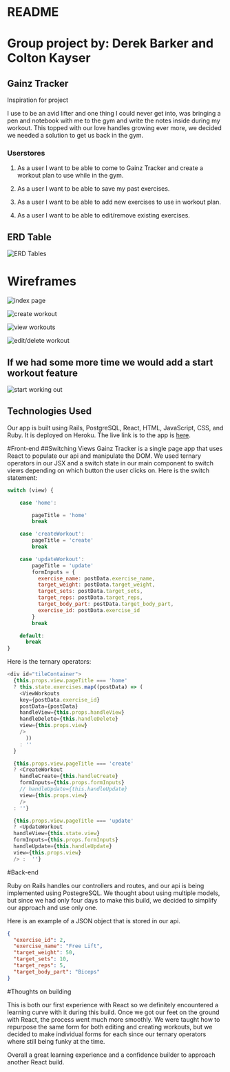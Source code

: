 # README

# Group project by: Derek Barker and Colton Kayser

## Gainz Tracker

Inspiration for project

I use to be an avid lifter and one thing I could never get into, was bringing a pen and notebook with me to the gym and write the notes inside during my workout. This topped with our love handles growing ever more, we decided we needed a solution to get us back in the gym.

### Userstores
1. As a user I want to be able to come to Gainz Tracker and create a workout plan to use while in the gym.

2. As a user I want to be able to save my past exercises.

3. As a user I want to be able to add new exercises to use in workout plan.

4. As a user I want to be able to edit/remove existing exercises.


## ERD Table

![ERD Tables](https://raw.githubusercontent.com/Hiaximize/Unit4GroupProject/master/Relational%20Tables.png)


# Wireframes

![index page](https://raw.githubusercontent.com/Hiaximize/Unit4GroupProject/master/app/assets/images/view_workouts.png)

![create workout](https://raw.githubusercontent.com/Hiaximize/Unit4GroupProject/master/app/assets/images/create_a_workout.png)

![view workouts](https://raw.githubusercontent.com/Hiaximize/Unit4GroupProject/master/images/view_workouts.png)

![edit/delete workout](https://raw.githubusercontent.com/Hiaximize/Unit4GroupProject/master/app/assets/images/edit_workout.png)

## If we had some more time we would add a start workout feature


![start working out](https://raw.githubusercontent.com/Hiaximize/Unit4GroupProject/master/app/assets/images/start_workout.png)

## Technologies Used
Our app is built using Rails, PostgreSQL, React, HTML, JavaScript, CSS, and Ruby. It is deployed on Heroku.
The live link is to the app is [here](https://frozen-tor-60140.herokuapp.com/#).

#Front-end
##Switching Views
Gainz Tracker is a single page app that uses React to populate our api and manipulate the DOM. We used ternary operators in our JSX and a switch state in our main component to switch views depending on which button the user clicks on.
Here is the switch statement:
```JavaScript
switch (view) {

    case 'home':

        pageTitle = 'home'
        break

    case 'createWorkout':
        pageTitle = 'create'
        break

    case 'updateWorkout':
        pageTitle = 'update'
        formInputs = {
          exercise_name: postData.exercise_name,
          target_weight: postData.target_weight,
          target_sets: postData.target_sets,
          target_reps: postData.target_reps,
          target_body_part: postData.target_body_part,
          exercise_id: postData.exercise_id
        }
        break

    default:
      break
}
```
Here is the ternary operators:
```JavaScript
<div id="tileContainer">
  {this.props.view.pageTitle === 'home'
  ? this.state.exercises.map((postData) => (
    <ViewWorkouts
    key={postData.exercise_id}
    postData={postData}
    handleView={this.props.handleView}
    handleDelete={this.handleDelete}
    view={this.props.view}
    />
      ))
    : ''
  }

  {this.props.view.pageTitle === 'create'
  ? <CreateWorkout
    handleCreate={this.handleCreate}
    formInputs={this.props.formInputs}
    // handleUpdate={this.handleUpdate}
    view={this.props.view}
    />
  : ''}

  {this.props.view.pageTitle === 'update'
  ? <UpdateWorkout
  handleView={this.state.view}
  formInputs={this.props.formInputs}
  handleUpdate={this.handleUpdate}
  view={this.props.view}
  /> :  ''}
```

#Back-end

Ruby on Rails handles our controllers and routes, and our api is being implemented using PostegreSQL. We thought about using multiple models, but since we had only four days to make this build, we decided to simplify our approach and use only one.

Here is an example of a JSON object that is stored in our api.

```JSON
{
  "exercise_id": 2,
  "exercise_name": "Free Lift",
  "target_weight": 50,
  "target_sets": 10,
  "target_reps": 5,
  "target_body_part": "Biceps"
}
```

#Thoughts on building

This is both our first experience with React so we definitely encountered a learning curve with it during this build. Once we got our feet on the ground with React, the process went much more smoothly. We were taught how to repurpose the same form for both editing and creating workouts, but we decided to make individual forms for each since our ternary operators where still being funky at the time.

Overall a great learning experience and a confidence builder to approach another React build.
